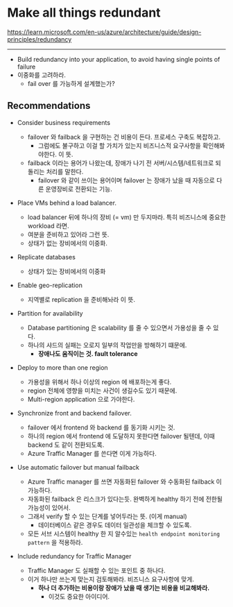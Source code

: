 # Make all things redundant

https://learn.microsoft.com/en-us/azure/architecture/guide/design-principles/redundancy

***

- Build redundancy into your application, to avoid having single points of failure
- 이중화를 고려하라. 
  - fail over 를 가능하게 설계했는가? 

## Recommendations

- Consider business requirements
  - failover 와 failback 을 구현하는 건 비용이 든다. 프로세스 구축도 복잡하고. 
    - 그럼에도 불구하고 이걸 할 가치가 있는지 비즈니스적 요구사항을 확인해봐야한다. 이 뜻. 
  - failback 이라는 용어가 나왔는데, 장애가 나기 전 서버/시스템/네트워크로 되돌리는 처리를 말한다. 
    - failover 와 같이 쓰이는 용어이며 failover 는 장애가 났을 때 자동으로 다른 운영장비로 전환되는 기능. 

- Place VMs behind a load balancer.
  - load balancer 뒤에 하나의 장비 (= vm) 만 두지마라. 특히 비즈니스에 중요한 workload 라면. 
  - 여분을 준비하고 있어라 그런 뜻. 
  - 상태가 없는 장비에서의 이중화. 

- Replicate databases
  - 상태가 있는 장비에서의 이중화 

- Enable geo-replication
  - 지역별로 replication 을 준비해놔라 이 뜻. 

- Partition for availability
  - Database partitioning 은 scalability 를 줄 수 있으면서 가용성을 줄 수 있다. 
  - 하나의 샤드의 실패는 오로지 일부의 작업만을 방해하기 떄문에. 
    - **장애나도 움직이는 것. fault tolerance**

- Deploy to more than one region
  - 가용성을 위해서 하나 이상의 region 에 배포하는게 좋다. 
  - region 전체에 영향을 미치는 사건이 생길수도 있기 때문에. 
  - Multi-region application 으로 가야한다.

- Synchronize front and backend failover.
  - failover 에서 frontend 와 backend 를 동기화 시키는 것. 
  - 하나의 region 에서 frontend 에 도달하지 못한다면 failover 될텐데, 이때 backend 도 같이 전환되도록. 
  - Azure Traffic Manager 를 쓴다면 이게 가능하다. 

- Use automatic failover but manual failback 
  - Azure Traffic manager 를 쓰면 자동화된 failover 와 수동화된 failback 이 가능하다.
  - 자동화된 failback 은 리스크가 있다는듯. 완벽하게 healthy 하기 전에 전한될 가능성이 있어서. 
  - 그래서 verify 할 수 있는 단계를 넣어두라는 뜻. (이게 manual)
    - 데이터베이스 같은 경우도 데이터 일관성을 체크할 수 있도록. 
  - 모든 서브 시스템이 healthy 한 지 알수있는 `health endpoint monitoring pattern` 을 적용하라.

- Include redundancy for Traffic Manager
  - Traffic Manager 도 실패할 수 있는 포인트 중 하나다. 
  - 이거 하나만 쓰는게 맞는지 검토해봐라. 비즈니스 요구사항에 맞게. 
    - **하나 더 추가하는 비용이랑 장애가 났을 때 생기는 비용을 비교해봐라.**
      - 이것도 중요한 아이디어.
